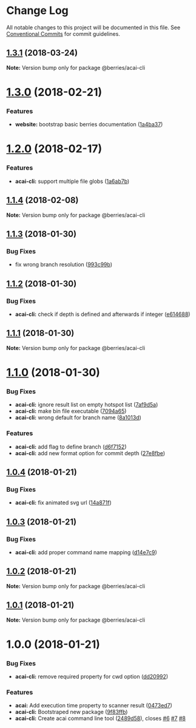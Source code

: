 # Change Log

All notable changes to this project will be documented in this file.
See [Conventional Commits](https://conventionalcommits.org) for commit guidelines.

<a name="1.3.1"></a>
## [1.3.1](https://github.com/MartinHelmut/berries/compare/@berries/acai-cli@1.3.0...@berries/acai-cli@1.3.1) (2018-03-24)




**Note:** Version bump only for package @berries/acai-cli

<a name="1.3.0"></a>
# [1.3.0](https://github.com/MartinHelmut/berries/compare/@berries/acai-cli@1.2.0...@berries/acai-cli@1.3.0) (2018-02-21)


### Features

* **website:** bootstrap basic berries documentation ([1a4ba37](https://github.com/MartinHelmut/berries/commit/1a4ba37))




<a name="1.2.0"></a>
# [1.2.0](https://github.com/MartinHelmut/berries/compare/@berries/acai-cli@1.1.4...@berries/acai-cli@1.2.0) (2018-02-17)


### Features

* **acai-cli:** support multiple file globs ([1a6ab7b](https://github.com/MartinHelmut/berries/commit/1a6ab7b))




<a name="1.1.4"></a>
## [1.1.4](https://github.com/MartinHelmut/berries/compare/@berries/acai-cli@1.1.3...@berries/acai-cli@1.1.4) (2018-02-08)




**Note:** Version bump only for package @berries/acai-cli

<a name="1.1.3"></a>
## [1.1.3](https://github.com/MartinHelmut/berries/compare/@berries/acai-cli@1.1.2...@berries/acai-cli@1.1.3) (2018-01-30)


### Bug Fixes

* fix wrong branch resolution ([993c99b](https://github.com/MartinHelmut/berries/commit/993c99b))




<a name="1.1.2"></a>
## [1.1.2](https://github.com/MartinHelmut/berries/compare/@berries/acai-cli@1.1.1...@berries/acai-cli@1.1.2) (2018-01-30)


### Bug Fixes

* **acai-cli:** check if depth is defined and afterwards if integer ([e614688](https://github.com/MartinHelmut/berries/commit/e614688))




<a name="1.1.1"></a>
## [1.1.1](https://github.com/MartinHelmut/berries/compare/@berries/acai-cli@1.1.0...@berries/acai-cli@1.1.1) (2018-01-30)




**Note:** Version bump only for package @berries/acai-cli

<a name="1.1.0"></a>
# [1.1.0](https://github.com/MartinHelmut/berries/compare/@berries/acai-cli@1.0.4...@berries/acai-cli@1.1.0) (2018-01-30)


### Bug Fixes

* **acai-cli:** ignore result list on empty hotspot list ([7af9d5a](https://github.com/MartinHelmut/berries/commit/7af9d5a))
* **acai-cli:** make bin file executable ([7094a65](https://github.com/MartinHelmut/berries/commit/7094a65))
* **acai-cli:** wrong default for branch name ([8a1013d](https://github.com/MartinHelmut/berries/commit/8a1013d))


### Features

* **acai-cli:** add flag to define branch ([d6f7152](https://github.com/MartinHelmut/berries/commit/d6f7152))
* **acai-cli:** add new format option for commit depth ([27e8fbe](https://github.com/MartinHelmut/berries/commit/27e8fbe))




<a name="1.0.4"></a>
## [1.0.4](https://github.com/MartinHelmut/berries/compare/@berries/acai-cli@1.0.3...@berries/acai-cli@1.0.4) (2018-01-21)


### Bug Fixes

* **acai-cli:** fix animated svg url ([14a871f](https://github.com/MartinHelmut/berries/commit/14a871f))




<a name="1.0.3"></a>
## [1.0.3](https://github.com/MartinHelmut/berries/compare/@berries/acai-cli@1.0.2...@berries/acai-cli@1.0.3) (2018-01-21)


### Bug Fixes

* **acai-cli:** add proper command name mapping ([d14e7c9](https://github.com/MartinHelmut/berries/commit/d14e7c9))




<a name="1.0.2"></a>
## [1.0.2](https://github.com/MartinHelmut/berries/compare/@berries/acai-cli@1.0.1...@berries/acai-cli@1.0.2) (2018-01-21)




**Note:** Version bump only for package @berries/acai-cli

<a name="1.0.1"></a>
## [1.0.1](https://github.com/MartinHelmut/berries/compare/@berries/acai-cli@1.0.0...@berries/acai-cli@1.0.1) (2018-01-21)




**Note:** Version bump only for package @berries/acai-cli

<a name="1.0.0"></a>
# 1.0.0 (2018-01-21)


### Bug Fixes

* **acai-cli:** remove required property for cwd option ([dd20992](https://github.com/MartinHelmut/berries/commit/dd20992))


### Features

* **acai:** Add execution time property to scanner result ([0473ed7](https://github.com/MartinHelmut/berries/commit/0473ed7))
* **acai-cli:** Bootstraped new package ([9f83ffb](https://github.com/MartinHelmut/berries/commit/9f83ffb))
* **acai-cli:** Create acai command line tool ([2489d58](https://github.com/MartinHelmut/berries/commit/2489d58)), closes [#6](https://github.com/MartinHelmut/berries/issues/6) [#7](https://github.com/MartinHelmut/berries/issues/7) [#8](https://github.com/MartinHelmut/berries/issues/8)
